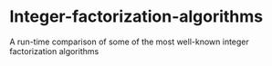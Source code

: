 # Integer-factorization-algorithms
A run-time comparison of some of the most well-known integer factorization algorithms
